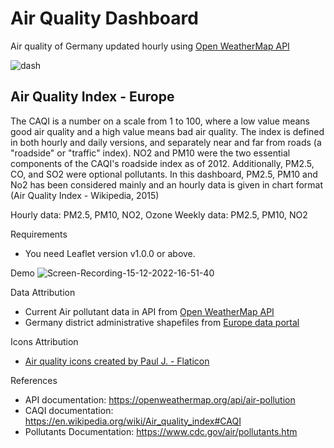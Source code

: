 # Air Quality Dashboard
 Air quality of Germany updated hourly using [Open WeatherMap API](https://openweathermap.org/api)
 
![dash](https://user-images.githubusercontent.com/94603960/207901586-33b3fbfa-0d7e-4923-9368-2e08fb083a64.png)

## Air Quality Index - Europe

The CAQI is a number on a scale from 1 to 100, where a low value means good air quality and a high value means bad air quality. The index is defined in both hourly and daily versions, and separately near and far from roads (a "roadside" or "traffic" index). NO2 and PM10 were the two essential components of the CAQI's roadside index as of 2012. Additionally, PM2.5, CO, and SO2 were optional pollutants. In this dashboard, PM2.5, PM10 and No2 has been considered mainly and an hourly data is given in chart format (Air Quality Index - Wikipedia, 2015)

Hourly data: PM2.5, PM10, NO2, Ozone
Weekly data: PM2.5, PM10, NO2

Requirements
+ You need Leaflet version v1.0.0 or above.

Demo
![Screen-Recording-_15-12-2022-16-51-40_](https://user-images.githubusercontent.com/94603960/207906784-6c31f2b2-d7b9-44e1-9f76-b5ceac235d93.gif)

Data Attribution
+ Current Air pollutant data in API from [Open WeatherMap API](https://openweathermap.org/api)
+ Germany district administrative shapefiles from [Europe data portal](https://data.europa.eu/en)

Icons Attribution
+ <a href="https://www.flaticon.com/free-icons/air-quality" title="air quality icons">Air quality icons created by Paul J. - Flaticon</a>

References
+ API documentation: https://openweathermap.org/api/air-pollution
+ CAQI documentation: https://en.wikipedia.org/wiki/Air_quality_index#CAQI
+ Pollutants Documentation: https://www.cdc.gov/air/pollutants.htm

